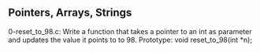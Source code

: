## Pointers, Arrays, Strings
0-reset_to_98.c: Write a function that takes a pointer to an int as parameter and updates the value it points to to 98.
Prototype: void reset_to_98(int *n);

